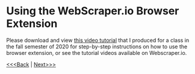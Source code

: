 # Using the WebScraper.io Browser Extension

Please download and view [this video tutorial](https://haverford.box.com/v/web-scraper-extension) that I produced for a class in the fall semester of 2020 for step-by-step instructions on how to use the browser extension, or see the tutorial videos available on Webscraper.io.

[<<<Back](03-how-it-works.md) | [Next>>>](05-other-tools.md)
